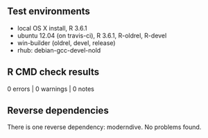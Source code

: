 ## Test environments
* local OS X install, R 3.6.1
* ubuntu 12.04 (on travis-ci), R 3.6.1, R-oldrel, R-devel
* win-builder (oldrel, devel, release)
* rhub: debian-gcc-devel-nold

## R CMD check results

0 errors | 0 warnings | 0 notes

## Reverse dependencies

There is one reverse dependency: moderndive. No problems found.

